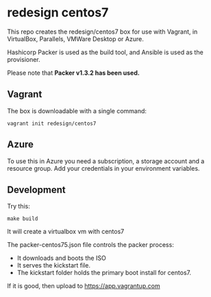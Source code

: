 # redesign centos7

This repo creates the redesign/centos7 box for use with Vagrant, in VirtualBox, Parallels, VMWare Desktop or Azure.

Hashicorp Packer is used as the build tool, and Ansible is used as the provisioner.

Please note that **Packer v1.3.2 has been used.**

## Vagrant

The box is downloadable with a single command:

```
vagrant init redesign/centos7
```




## Azure

To use this in Azure you need a subscription, a storage account and
a resource group. Add your credentials in your environment variables.

## Development

Try this:

```
make build
```

It will create a virtualbox vm with centos7

The packer-centos75.json file controls the packer process:

- It downloads and boots the ISO
- It serves the kickstart file.
- The kickstart folder holds the primary boot install for centos7.

If it is good, then upload to https://app.vagrantup.com
